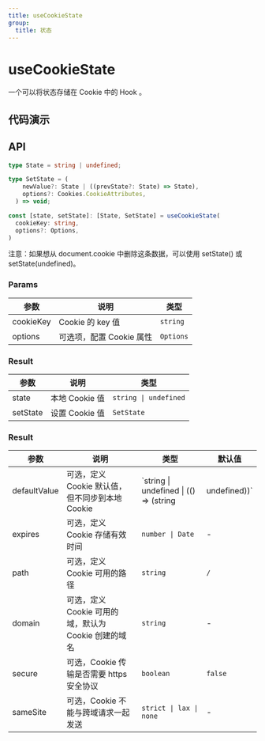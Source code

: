 ```yaml
---
title: useCookieState
group:
  title: 状态
---
```


# useCookieState

一个可以将状态存储在 Cookie 中的 Hook 。

## 代码演示

<code src="./demo/demo01.tsx"></code>

## API

```ts
type State = string | undefined;

type SetState = (
    newValue?: State | ((prevState?: State) => State),
    options?: Cookies.CookieAttributes,
  ) => void;

const [state, setState]: [State, SetState] = useCookieState(
  cookieKey: string,
  options?: Options,
)
```

注意：如果想从 document.cookie 中删除这条数据，可以使用 setState() 或 setState(undefined)。

### Params

| 参数               | 说明                                 | 类型   |
|--------------------|--------------------------------------|--------|
| cookieKey | Cookie 的 key 值 | `string` |
| options | 可选项，配置 Cookie 属性 | `Options` |

### Result

| 参数               | 说明                                 | 类型   |
|--------------------|--------------------------------------|--------|
| state | 本地 Cookie 值 | `string \| undefined` |
| setState | 设置 Cookie 值 | `SetState` |


### Result

| 参数               | 说明                                 | 类型   |默认值|
|--------------------|--------------------------------------|--------|--------|
| defaultValue | 可选，定义 Cookie 默认值，但不同步到本地 Cookie | `string \| undefined \| (() => (string | undefined))` |`undefined`|
| expires | 可选，定义 Cookie 存储有效时间 | `number \| Date` | - |
| path | 可选，定义 Cookie 可用的路径 | `string` | `/` |
| domain | 	可选，定义 Cookie 可用的域，默认为 Cookie 创建的域名 | `string` | - |
| secure | 	可选，Cookie 传输是否需要 https 安全协议 | `boolean` | `false` |
| sameSite | 	可选，Cookie 不能与跨域请求一起发送 | `strict \| lax \| none` | - |
